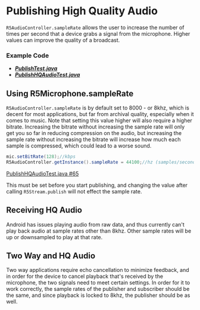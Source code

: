 # Publishing High Quality Audio

`R5AudioController.sampleRate` allows the user to increase the number of times per second that a device grabs a signal from the microphone. Higher values can improve the quality of a broadcast.

### Example Code

- ***[PublishTest.java](../PublishTest/PublishTest.java)***
- ***[PublishHQAudioTest.java](PublishHQAudioTest.java)***

## Using R5Microphone.sampleRate

`R5AudioController.sampleRate` is by default set to 8000 - or 8khz, which is decent for most applications, but far from archival quality, especially when it comes to music. Note that setting this value higher will also require a higher bitrate. Increasing the bitrate without increasing the sample rate will only get you so far in reducing compression on the audio, but increasing the sample rate without increasing the bitrate will increase how much each sample is compressed, which could lead to a worse sound.

```Java
mic.setBitRate(128);//kbps
R5AudioController.getInstance().sampleRate = 44100;//hz (samples/second)
```

[PublishHQAudioTest.java #65](PublishHQAudioTest.java#L65)

This must be set before you start publishing, and changing the value after calling `R5Stream.publish` will not effect the sample rate.

## Receiving HQ Audio

Android has issues playing audio from raw data, and thus currently can't play back audio at sample rates other than 8khz. Other sample rates will be up or downsampled to play at that rate.

## Two Way and HQ Audio

Two way applications require echo cancellation to minimize feedback, and in order for the device to cancel playback that's received by the microphone, the two signals need to meet certain settings. In order for it to work correctly, the sample rates of the publisher and subscriber should be the same, and since playback is locked to 8khz, the publisher should be as well.
